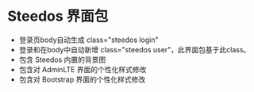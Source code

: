 Steedos 界面包 
===

- 登录页body自动生成 class="steedos login"
- 登录和在body中自动新增 class="steedos user"，此界面包基于此class。
- 包含 Steedos 内置的背景图
- 包含对 AdminLTE 界面的个性化样式修改
- 包含对 Bootstrap 界面的个性化样式修改